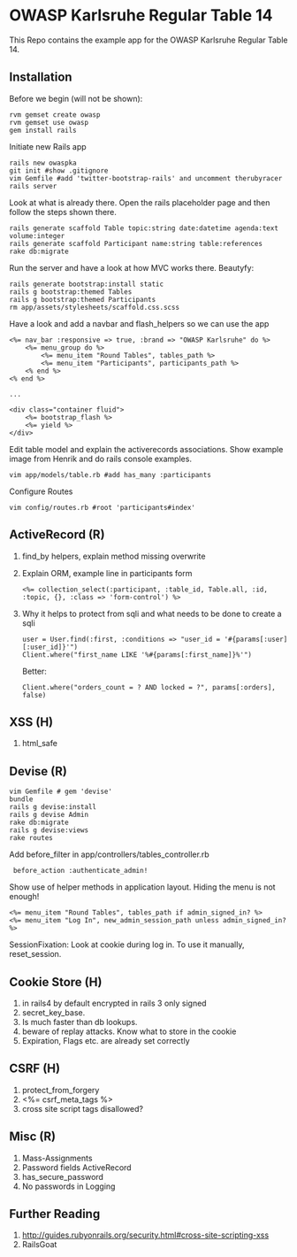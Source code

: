 

OWASP Karlsruhe Regular Table 14
======================

This Repo contains the example app for the OWASP Karlsruhe Regular Table 14.

Installation
------------

Before we begin (will not be shown): 

    rvm gemset create owasp
    rvm gemset use owasp
    gem install rails

Initiate new Rails app

    rails new owaspka    
    git init #show .gitignore
    vim Gemfile #add 'twitter-bootstrap-rails' and uncomment therubyracer
    rails server

Look at what is already there. Open the rails placeholder page and then follow the steps shown there.

    rails generate scaffold Table topic:string date:datetime agenda:text volume:integer
    rails generate scaffold Participant name:string table:references
    rake db:migrate

Run the server and have a look at how MVC works there. Beautyfy:
        
    rails generate bootstrap:install static
    rails g bootstrap:themed Tables
    rails g bootstrap:themed Participants
    rm app/assets/stylesheets/scaffold.css.scss

Have a look and add a navbar and flash_helpers so we can use the app

    <%= nav_bar :responsive => true, :brand => "OWASP Karlsruhe" do %>
        <%= menu_group do %>
            <%= menu_item "Round Tables", tables_path %>
            <%= menu_item "Participants", participants_path %>
        <% end %>
    <% end %>

    ...

    <div class="container fluid">
        <%= bootstrap_flash %>
        <%= yield %>
    </div>

Edit table model and explain the activerecords associations. Show example image from Henrik and do rails console examples.

    vim app/models/table.rb #add has_many :participants

Configure Routes

    vim config/routes.rb #root 'participants#index'


ActiveRecord (R)
----------------

 1. find_by helpers, explain method missing overwrite
 2. Explain ORM, example line in participants form

        <%= collection_select(:participant, :table_id, Table.all, :id,  :topic, {}, :class => 'form-control') %>

 3. Why it helps to protect from sqli and what needs to be done to create a sqli
         
        user = User.find(:first, :conditions => "user_id = '#{params[:user][:user_id]}'")
        Client.where("first_name LIKE '%#{params[:first_name]}%'")

    Better: 

        Client.where("orders_count = ? AND locked = ?", params[:orders], false)


XSS (H)
-------

 1. html_safe

Devise (R)
-----------

    vim Gemfile # gem 'devise'
    bundle
    rails g devise:install
    rails g devise Admin
    rake db:migrate
    rails g devise:views
    rake routes

Add before_filter in app/controllers/tables_controller.rb

     before_action :authenticate_admin!

Show use of helper methods in application layout. Hiding the menu is not enough!

    <%= menu_item "Round Tables", tables_path if admin_signed_in? %>
    <%= menu_item "Log In", new_admin_session_path unless admin_signed_in? %>        

SessionFixation: Look at cookie during log in. To use it manually, reset_session.


Cookie Store (H)
------------

 1. in rails4 by default encrypted in rails 3 only signed
 2. secret_key_base. 
 3. Is much faster than db lookups.
 4. beware of replay attacks. Know what to store in the cookie  
 5. Expiration, Flags etc. are already set correctly

CSRF (H)
--------

 1. protect_from_forgery    
 2.   <%= csrf_meta_tags %>
 3. cross site script tags disallowed?

Misc (R)
--------

 1. Mass-Assignments 
 2. Password fields ActiveRecord 
 3. has_secure_password 
 4. No passwords in Logging

Further Reading
---------------
 1. http://guides.rubyonrails.org/security.html#cross-site-scripting-xss
 2. RailsGoat

